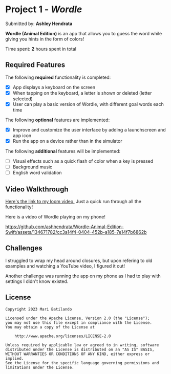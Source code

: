# Project 1 - *Wordle*

Submitted by: **Ashley Hendrata**

**Wordle (Animal Edition)** is an app that allows you to guess the word while giving you hints in the form of colors!

Time spent: **2** hours spent in total

## Required Features

The following **required** functionality is completed:

- [x] App displays a keyboard on the screen
- [x] When tapping on the keyboard, a letter is shown or deleted (letter selected)
- [x] User can play a basic version of Wordle, with different goal words each time

The following **optional** features are implemented:

- [x] Improve and customize the user interface by adding a launchscreen and app icon
- [x] Run the app on a device rather than in the simulator

The following **additional** features will be implemented:

- [ ] Visual effects such as a quick flash of color when a key is pressed
- [ ] Background music
- [ ] English word validation

## Video Walkthrough

[Here's the link to my loom video.]([url](https://www.loom.com/share/77d16163607941bdbcf14652171d81f5?sid=82c63f77-082e-416f-8d49-df859761733f)) Just a quick run through all the functionality!


Here is a video of Wordle playing on my phone!

https://github.com/ashhendrata/Wordle-Animal-Edition-Swift/assets/134671782/cc3a14f4-0404-452b-a185-7e14f7b6862b





## Challenges

I struggled to wrap my head around closures, but upon refering to old examples and watching a YouTube video, I figured it out!

Another challenge was running the app on my phone as I had to play with settings I didn't know existed.

## License

    Copyright 2023 Mari Batilando

    Licensed under the Apache License, Version 2.0 (the "License");
    you may not use this file except in compliance with the License.
    You may obtain a copy of the License at

        http://www.apache.org/licenses/LICENSE-2.0

    Unless required by applicable law or agreed to in writing, software
    distributed under the License is distributed on an "AS IS" BASIS,
    WITHOUT WARRANTIES OR CONDITIONS OF ANY KIND, either express or implied.
    See the License for the specific language governing permissions and
    limitations under the License.
